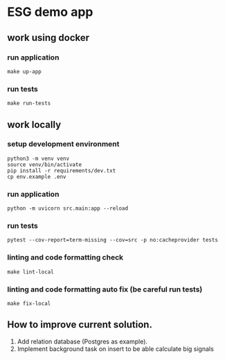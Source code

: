 # ESG demo app
## work using docker
### run application
```
make up-app
```
### run tests
```
make run-tests
```
## work locally
### setup development environment
```
python3 -m venv venv
source venv/bin/activate
pip install -r requirements/dev.txt
cp env.example .env
```
### run application
```
python -m uvicorn src.main:app --reload
```
### run tests
```
pytest --cov-report=term-missing --cov=src -p no:cacheprovider tests
```
### linting and code formatting check
```
make lint-local
```
### linting and code formatting auto fix (be careful run tests)
```
make fix-local
```
## How to improve current solution.
1. Add relation database (Postgres as example).
2. Implement background task on insert to be able calculate big signals
